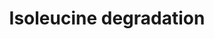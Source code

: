 ---
annotations:
- id: PW:0000002
  parent: classic metabolic pathway
  type: Pathway Ontology
  value: classic metabolic pathway
- id: PW:0001269
  parent: classic metabolic pathway
  type: Pathway Ontology
  value: isoleucine degradation pathway
authors:
- J.Heckman
- MaintBot
- Ddigles
- Egonw
- Eweitz
- Khanspers
citedin: ''
communities: []
description: 'While Saccharomyces cerevisiae can use most amino acids as their sole
  nitrogen source, they can only use a few amino acids as a carbon source to support
  growth.  This is in contrast to most eukaryotes and some fungi, which can metabolize
  amino acids completely, utilizing them as sole sources of carbon and nitrogen. S.
  cerevisiae degrade the branched-chain amino acids (iso-leucine, leucine, and valine)
  and the aromatic amino acids (tryptophan, phenylalanine, and tyrosine) via the Ehrlich
  pathway.  This pathway is comprised of the following steps:  1) deamination of the
  amino acid to the corresponding alpha-keto acid; 2) decarboxylation of the resulting
  alpha-keto acid to the respective aldehyde; and, 3) reduction of the aldehyde to
  form the corresponding long chain or complex alcohol, known as a fusel alcohol or
  fusel oil.  Fusel alcohols are important flavor and aroma compounds in yeast-fermented
  food products and beverages  Each of the three steps in branched-chain amino acid
  degradation can be catalyzed by more than one isozyme; which enzyme is used appears
  to depend on the amino acid, the carbon source and the stage of growth of the culture.
  The initial transamination step in iso-leucine degradation can be catalyzed by either
  of the branched-chain amino acid transaminases BAT1 (mitochondrial) or BAT2 (cytosolic).
  The subsequent decarboxylation step can be catalyzed by any one of the five decarboxylases
  (Pdc1p, Pdc5p, Pdc6p, Thi3p, and Aro10p) and the final step can be catalyzed by
  any one of six alcohol dehydrogenases (Adh1p, Adh2p, Adh3p, Adh4p, Adh5p, and Sfa1p).  SOURCE:
  SGD pathways, http://pathway.yeastgenome.org/server.html'
last-edited: 2024-09-21
ndex: null
organisms:
- Saccharomyces cerevisiae
redirect_from:
- /index.php/Pathway:WP178
- /instance/WP178
- /instance/WP178_r135519
revision: r135519
schema-jsonld:
- '@context': https://schema.org/
  '@id': https://wikipathways.github.io/pathways/WP178.html
  '@type': Dataset
  creator:
    '@type': Organization
    name: WikiPathways
  description: 'While Saccharomyces cerevisiae can use most amino acids as their sole
    nitrogen source, they can only use a few amino acids as a carbon source to support
    growth.  This is in contrast to most eukaryotes and some fungi, which can metabolize
    amino acids completely, utilizing them as sole sources of carbon and nitrogen.
    S. cerevisiae degrade the branched-chain amino acids (iso-leucine, leucine, and
    valine) and the aromatic amino acids (tryptophan, phenylalanine, and tyrosine)
    via the Ehrlich pathway.  This pathway is comprised of the following steps:  1)
    deamination of the amino acid to the corresponding alpha-keto acid; 2) decarboxylation
    of the resulting alpha-keto acid to the respective aldehyde; and, 3) reduction
    of the aldehyde to form the corresponding long chain or complex alcohol, known
    as a fusel alcohol or fusel oil.  Fusel alcohols are important flavor and aroma
    compounds in yeast-fermented food products and beverages  Each of the three steps
    in branched-chain amino acid degradation can be catalyzed by more than one isozyme;
    which enzyme is used appears to depend on the amino acid, the carbon source and
    the stage of growth of the culture. The initial transamination step in iso-leucine
    degradation can be catalyzed by either of the branched-chain amino acid transaminases
    BAT1 (mitochondrial) or BAT2 (cytosolic). The subsequent decarboxylation step
    can be catalyzed by any one of the five decarboxylases (Pdc1p, Pdc5p, Pdc6p, Thi3p,
    and Aro10p) and the final step can be catalyzed by any one of six alcohol dehydrogenases
    (Adh1p, Adh2p, Adh3p, Adh4p, Adh5p, and Sfa1p).  SOURCE: SGD pathways, http://pathway.yeastgenome.org/server.html'
  keywords:
  - (S)-3-methyl-2-oxopentanoate
  - 2-methylbutanal
  - 2-methylbutanol
  - 2-oxoglutarate
  - ADH4
  - ADH5
  - ARO10
  - BAT1
  - BAT2
  - CO2
  - H+
  - L-glutamate
  - L-isoleucine
  - NAD+
  - NADH
  - PDC1
  - PDC5
  - PDC6
  - SFA1
  - THI3
  license: CC0
  name: Isoleucine degradation
seo: CreativeWork
title: Isoleucine degradation
wpid: WP178
---
